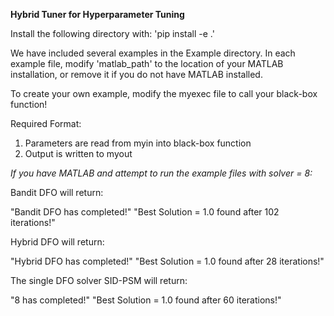 **Hybrid Tuner for Hyperparameter Tuning**

Install the following directory with:
'pip install -e .' 

We have included several examples in the Example directory.
In each example file, modify 'matlab_path' to the location of your MATLAB installation, or remove it if you do not have MATLAB installed.

To create your own example, modify the myexec file to call your black-box function!

Required Format:
1. Parameters are read from myin into black-box function
2. Output is written to myout

*If you have MATLAB and attempt to run the example files with solver = 8:*

Bandit DFO will return:

"Bandit DFO has completed!"
"Best Solution = 1.0 found after 102 iterations!"

Hybrid DFO will return:

"Hybrid DFO has completed!"
"Best Solution = 1.0 found after 28 iterations!"

The single DFO solver SID-PSM will return:

"8 has completed!"
"Best Solution = 1.0 found after 60 iterations!"




